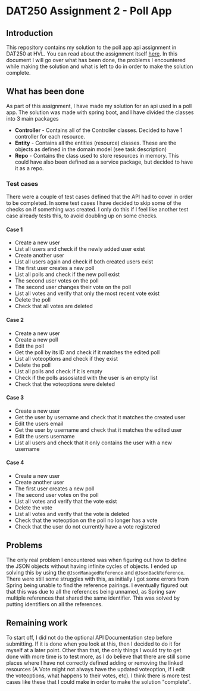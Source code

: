 # DAT250 Assignment 2 - Poll App

## Introduction
This repository contains my solution to the poll app api assignment in DAT250 at HVL. You can read about the assignment itself [here](https://github.com/selabhvl/dat250public/blob/master/expassignments/expass2.md). In this document I will go over what has been done, the problems I encountered while making the solution and what is left to do in order to make the solution complete.

## What has been done
As part of this assignment, I have made my solution for an api used in a poll app. The solution was made with spring boot, and I have divided the classes into 3 main packages
 - **Controller** - Contains all of the Controller classes. Decided to have 1 controller for each resource.
 - **Entity** - Contains all the entities (resource) classes. These are the objects as defined in the domain model (see task description)
 - **Repo** - Contains the class used to store resources in memory. This could have also been defined as a service package, but decided to have it as a repo.

### Test cases
There were a couple of test cases defined that the API had to cover in order to be completed. In some test cases I have decided to skip some of the checks on if something was created. I only do this if I feel like another test case already tests this, to avoid doubling up on some checks.
#### Case 1
- Create a new user
- List all users and check if the newly added user exist
- Create another user
- List all users again and check if both created users exist
- The first user creates a new poll
- List all polls and check if the new poll exist
- The second user votes on the poll
- The second user changes their vote on the poll
- List all votes and verify that only the most recent vote exist
- Delete the poll
- Check that all votes are deleted

#### Case 2
 - Create a new user
 - Create a new poll
 - Edit the poll
 - Get the poll by its ID and check if it matches the edited poll
 - List all voteoptions and check if they exist
 - Delete the poll
 - List all polls and check if it is empty
 - Check if the polls assosiated with the user is an empty list
 - Check that the voteoptions were deleted

#### Case 3
 - Create a new user
 - Get the user by username and check that it matches the created user
 - Edit the users email
 - Get the user by username and check that it matches the edited user
 - Edit the users username
 - List all users and check that it only contains the user with a new username

#### Case 4
- Create a new user
- Create another user
- The first user creates a new poll
- The second user votes on the poll
- List all votes and verify that the vote exist
- Delete the vote
- List all votes and verify that the vote is deleted
- Check that the voteoption on the poll no longer has a vote
- Check that the user do not currently have a vote registered


## Problems
The only real problem I encountered was when figuring out how to define the JSON objects without having infinite cycles of objects. I ended up solving this by using the ```@JsonManagedReference``` and ```@JsonBackReference```. There were still some struggles with this, as initially I got some errors from Spring being unable to find the reference pairings. I eventually figured out that this was due to all the references being unnamed, as Spring saw multiple references that shared the same identifier. This was solved by putting identifiers on all the references.

## Remaining work
To start off, I did not do the optional API Documentation step before submitting. If it is done when you look at this, then I decided to do it for myself at a later point. Other than that, the only things I would try to get done with more time is to test more, as I do believe that there are still some places where I have not correctly defined adding or removing the linked resources (A Vote might not always have the updated voteoption, if i edit the voteoptions, what happens to their votes, etc). I think there is more test cases like these that I could make in order to make the solution "complete". 
